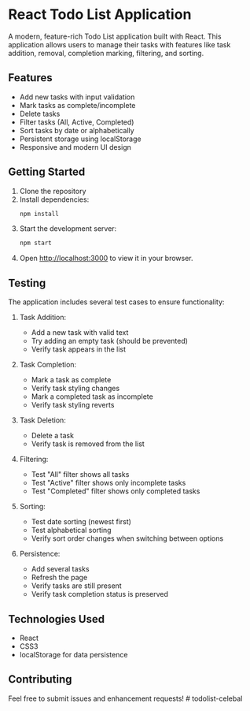 # React Todo List Application

A modern, feature-rich Todo List application built with React. This application allows users to manage their tasks with features like task addition, removal, completion marking, filtering, and sorting.

## Features

- Add new tasks with input validation
- Mark tasks as complete/incomplete
- Delete tasks
- Filter tasks (All, Active, Completed)
- Sort tasks by date or alphabetically
- Persistent storage using localStorage
- Responsive and modern UI design

## Getting Started

1. Clone the repository
2. Install dependencies:
   ```bash
   npm install
   ```
3. Start the development server:
   ```bash
   npm start
   ```
4. Open [http://localhost:3000](http://localhost:3000) to view it in your browser.

## Testing

The application includes several test cases to ensure functionality:

1. Task Addition:

   - Add a new task with valid text
   - Try adding an empty task (should be prevented)
   - Verify task appears in the list

2. Task Completion:

   - Mark a task as complete
   - Verify task styling changes
   - Mark a completed task as incomplete
   - Verify task styling reverts

3. Task Deletion:

   - Delete a task
   - Verify task is removed from the list

4. Filtering:

   - Test "All" filter shows all tasks
   - Test "Active" filter shows only incomplete tasks
   - Test "Completed" filter shows only completed tasks

5. Sorting:

   - Test date sorting (newest first)
   - Test alphabetical sorting
   - Verify sort order changes when switching between options

6. Persistence:
   - Add several tasks
   - Refresh the page
   - Verify tasks are still present
   - Verify task completion status is preserved

## Technologies Used

- React
- CSS3
- localStorage for data persistence

## Contributing

Feel free to submit issues and enhancement requests!
#   t o d o l i s t - c e l e b a l  
 